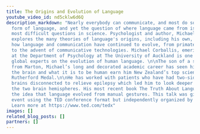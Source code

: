 ```yaml
---
title: The Origins and Evolution of Language
youtube_video_id: nd5cklw6d6Q
description_markdown: "Nearly everybody can communicate, and most do so through some
  form of language, and yet the question of where language came from is one of the
  most difficult questions in science. Psychologist and author, Michael Corballis
  explores the many theories of language's origins, including his own, and details
  how language and communication have continued to evolve, from primates' use of gestures,
  to the advent of communicative technologies. Michael Corballis, emeritus professor
  at the Department of Psychology at The University of Auckland is one of the foremost
  global experts on the evolution of human language. \n\nThe son of a sheep farmer
  from Marton, Michael’s long and decorated academic career has seen his studies of
  the brain and what it is to be human earn him New Zealand’s top science prize, The
  Rutherford Medal.\n\nHe has worked with patients who have had two-sides of their
  brains disconnected to relieve epilepsy which led him to look deeper into studying
  the two brain hemispheres. His most recent book The Truth About Language explores
  the idea that language evolved from manual gestures. This talk was given at a TEDx
  event using the TED conference format but independently organized by a local community.
  Learn more at https://www.ted.com/tedx"
images: []
related_blog_posts: []
partners: []
---
```

